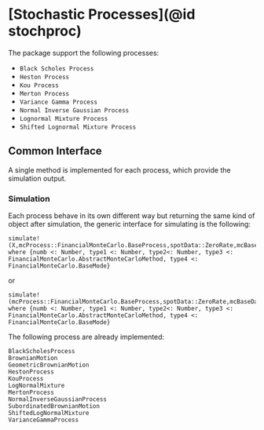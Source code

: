 # [Stochastic Processes](@id stochproc)

The package support the following processes:

* `Black Scholes Process`
* `Heston Process`
* `Kou Process`
* `Merton Process`
* `Variance Gamma Process`
* `Normal Inverse Gaussian Process`
* `Lognormal Mixture Process`
* `Shifted Lognormal Mixture Process`

## Common Interface

A single method is implemented for each process, which provide the simulation output.

### Simulation

Each process behave in its own different way but returning the same kind of object after simulation,
the generic interface for simulating is the following:
```@docs
simulate!(X,mcProcess::FinancialMonteCarlo.BaseProcess,spotData::ZeroRate,mcBaseData::MonteCarloConfiguration{type1,type2,type3,type4},T::numb) where {numb <: Number, type1 <: Number, type2<: Number, type3 <: FinancialMonteCarlo.AbstractMonteCarloMethod, type4 <: FinancialMonteCarlo.BaseMode}
```
or
```@docs
simulate!(mcProcess::FinancialMonteCarlo.BaseProcess,spotData::ZeroRate,mcBaseData::MonteCarloConfiguration{type1,type2,type3,type4},T::numb) where {numb <: Number, type1 <: Number, type2<: Number, type3 <: FinancialMonteCarlo.AbstractMonteCarloMethod, type4 <: FinancialMonteCarlo.BaseMode}
```
The following process are already implemented:
```@docs
BlackScholesProcess
BrownianMotion
GeometricBrownianMotion
HestonProcess
KouProcess
LogNormalMixture
MertonProcess
NormalInverseGaussianProcess
SubordinatedBrownianMotion
ShiftedLogNormalMixture
VarianceGammaProcess
```